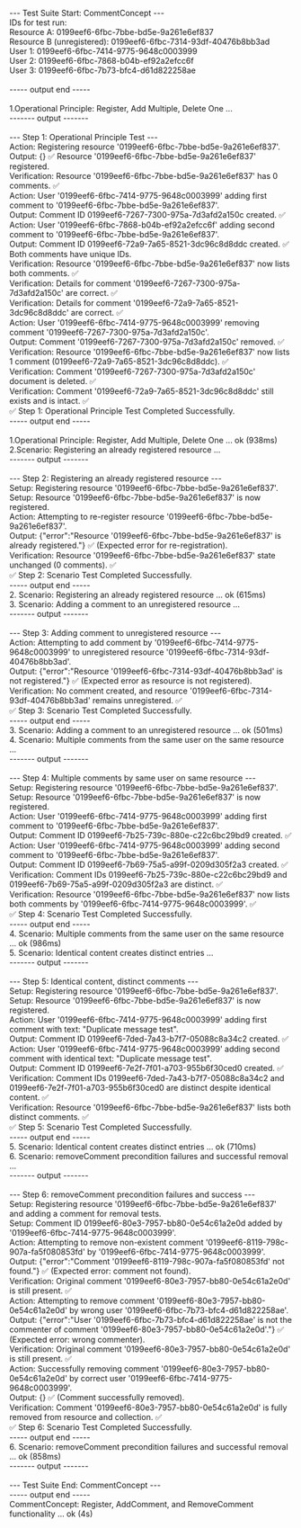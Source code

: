 \--- Test Suite Start: CommentConcept ---\
IDs for test run:\
Resource A: 0199eef6-6fbc-7bbe-bd5e-9a261e6ef837\
Resource B (unregistered): 0199eef6-6fbc-7314-93df-40476b8bb3ad\
User 1: 0199eef6-6fbc-7414-9775-9648c0003999\
User 2: 0199eef6-6fbc-7868-b04b-ef92a2efcc6f\
User 3: 0199eef6-6fbc-7b73-bfc4-d61d822258ae\
\
\----- output end -----\
\
1.Operational Principle: Register, Add Multiple, Delete One ...\
   \------- output -------\
\
\--- Step 1: Operational Principle Test ---\
Action: Registering resource '0199eef6-6fbc-7bbe-bd5e-9a261e6ef837'.\
Output: {} ✅ Resource '0199eef6-6fbc-7bbe-bd5e-9a261e6ef837' registered. \
Verification: Resource '0199eef6-6fbc-7bbe-bd5e-9a261e6ef837' has 0 comments. ✅\
Action: User '0199eef6-6fbc-7414-9775-9648c0003999' adding first comment to '0199eef6-6fbc-7bbe-bd5e-9a261e6ef837'.\
Output: Comment ID 0199eef6-7267-7300-975a-7d3afd2a150c created. ✅\
Action: User '0199eef6-6fbc-7868-b04b-ef92a2efcc6f' adding second comment to '0199eef6-6fbc-7bbe-bd5e-9a261e6ef837'.\
Output: Comment ID 0199eef6-72a9-7a65-8521-3dc96c8d8ddc created. ✅ Both comments have unique IDs.\
Verification: Resource '0199eef6-6fbc-7bbe-bd5e-9a261e6ef837' now lists both comments. ✅\
Verification: Details for comment '0199eef6-7267-7300-975a-7d3afd2a150c' are correct. ✅\
Verification: Details for comment '0199eef6-72a9-7a65-8521-3dc96c8d8ddc' are correct. ✅\
Action: User '0199eef6-6fbc-7414-9775-9648c0003999' removing comment '0199eef6-7267-7300-975a-7d3afd2a150c'.\
Output: Comment '0199eef6-7267-7300-975a-7d3afd2a150c' removed. ✅\
Verification: Resource '0199eef6-6fbc-7bbe-bd5e-9a261e6ef837' now lists 1 comment (0199eef6-72a9-7a65-8521-3dc96c8d8ddc). ✅\
Verification: Comment '0199eef6-7267-7300-975a-7d3afd2a150c' document is deleted. ✅\
Verification: Comment '0199eef6-72a9-7a65-8521-3dc96c8d8ddc' still exists and is intact. ✅\
✅ Step 1: Operational Principle Test Completed Successfully.\
\----- output end -----\
\
1.Operational Principle: Register, Add Multiple, Delete One ... ok (938ms)\
2.Scenario: Registering an already registered resource ...\
   \------- output -------\
\
\--- Step 2: Registering an already registered resource ---\
Setup: Registering resource '0199eef6-6fbc-7bbe-bd5e-9a261e6ef837'.\
Setup: Resource '0199eef6-6fbc-7bbe-bd5e-9a261e6ef837' is now registered.\
Action: Attempting to re-register resource '0199eef6-6fbc-7bbe-bd5e-9a261e6ef837'.\
Output: {"error":"Resource '0199eef6-6fbc-7bbe-bd5e-9a261e6ef837' is already registered."} ✅ (Expected error for re-registration).\
Verification: Resource '0199eef6-6fbc-7bbe-bd5e-9a261e6ef837' state unchanged (0 comments). ✅\
✅ Step 2: Scenario Test Completed Successfully.\
\----- output end -----\
2\. Scenario: Registering an already registered resource ... ok (615ms)\
3\. Scenario: Adding a comment to an unregistered resource ...\
\------- output -------\
\
\--- Step 3: Adding comment to unregistered resource ---\
Action: Attempting to add comment by '0199eef6-6fbc-7414-9775-9648c0003999' to unregistered resource '0199eef6-6fbc-7314-93df-40476b8bb3ad'.\
Output: {"error":"Resource '0199eef6-6fbc-7314-93df-40476b8bb3ad' is not registered."} ✅ (Expected error as resource is not registered).\
Verification: No comment created, and resource '0199eef6-6fbc-7314-93df-40476b8bb3ad' remains unregistered. ✅\
✅ Step 3: Scenario Test Completed Successfully.\
\----- output end -----\
3\. Scenario: Adding a comment to an unregistered resource ... ok (501ms)\
4\. Scenario: Multiple comments from the same user on the same resource ...\
\------- output -------\
\
\--- Step 4: Multiple comments by same user on same resource ---\
Setup: Registering resource '0199eef6-6fbc-7bbe-bd5e-9a261e6ef837'.\
Setup: Resource '0199eef6-6fbc-7bbe-bd5e-9a261e6ef837' is now registered.\
Action: User '0199eef6-6fbc-7414-9775-9648c0003999' adding first comment to '0199eef6-6fbc-7bbe-bd5e-9a261e6ef837'.\
Output: Comment ID 0199eef6-7b25-739c-880e-c22c6bc29bd9 created. ✅\
Action: User '0199eef6-6fbc-7414-9775-9648c0003999' adding second comment to '0199eef6-6fbc-7bbe-bd5e-9a261e6ef837'.\
Output: Comment ID 0199eef6-7b69-75a5-a99f-0209d305f2a3 created. ✅\
Verification: Comment IDs 0199eef6-7b25-739c-880e-c22c6bc29bd9 and 0199eef6-7b69-75a5-a99f-0209d305f2a3 are distinct. ✅\
Verification: Resource '0199eef6-6fbc-7bbe-bd5e-9a261e6ef837' now lists both comments by '0199eef6-6fbc-7414-9775-9648c0003999'. ✅\
✅ Step 4: Scenario Test Completed Successfully.\
\----- output end -----\
4\. Scenario: Multiple comments from the same user on the same resource ... ok (986ms)\
5\. Scenario: Identical content creates distinct entries ...\
\------- output -------\
\
\--- Step 5: Identical content, distinct comments ---\
Setup: Registering resource '0199eef6-6fbc-7bbe-bd5e-9a261e6ef837'.\
Setup: Resource '0199eef6-6fbc-7bbe-bd5e-9a261e6ef837' is now registered.\
Action: User '0199eef6-6fbc-7414-9775-9648c0003999' adding first comment with text: "Duplicate message test".\
Output: Comment ID 0199eef6-7ded-7a43-b7f7-05088c8a34c2 created. ✅\
Action: User '0199eef6-6fbc-7414-9775-9648c0003999' adding second comment with identical text: "Duplicate message test".\
Output: Comment ID 0199eef6-7e2f-7f01-a703-955b6f30ced0 created. ✅\
Verification: Comment IDs 0199eef6-7ded-7a43-b7f7-05088c8a34c2 and 0199eef6-7e2f-7f01-a703-955b6f30ced0 are distinct despite identical content. ✅\
Verification: Resource '0199eef6-6fbc-7bbe-bd5e-9a261e6ef837' lists both distinct comments. ✅\
✅ Step 5: Scenario Test Completed Successfully.\
\----- output end -----\
5\. Scenario: Identical content creates distinct entries ... ok (710ms)\
6\. Scenario: removeComment precondition failures and successful removal ...\
\------- output -------\
\
\--- Step 6: removeComment precondition failures and success ---\
Setup: Registering resource '0199eef6-6fbc-7bbe-bd5e-9a261e6ef837' and adding a comment for removal tests.\
Setup: Comment ID 0199eef6-80e3-7957-bb80-0e54c61a2e0d added by '0199eef6-6fbc-7414-9775-9648c0003999'.\
Action: Attempting to remove non-existent comment '0199eef6-8119-798c-907a-fa5f080853fd' by '0199eef6-6fbc-7414-9775-9648c0003999'.\
Output: {"error":"Comment '0199eef6-8119-798c-907a-fa5f080853fd' not found."} ✅ (Expected error: comment not found).\
Verification: Original comment '0199eef6-80e3-7957-bb80-0e54c61a2e0d' is still present. ✅\
Action: Attempting to remove comment '0199eef6-80e3-7957-bb80-0e54c61a2e0d' by wrong user '0199eef6-6fbc-7b73-bfc4-d61d822258ae'.\
Output: {"error":"User '0199eef6-6fbc-7b73-bfc4-d61d822258ae' is not the commenter of comment '0199eef6-80e3-7957-bb80-0e54c61a2e0d'."} ✅ (Expected error: wrong commenter).\
Verification: Original comment '0199eef6-80e3-7957-bb80-0e54c61a2e0d' is still present. ✅\
Action: Successfully removing comment '0199eef6-80e3-7957-bb80-0e54c61a2e0d' by correct user '0199eef6-6fbc-7414-9775-9648c0003999'.\
Output: {} ✅ (Comment successfully removed).\
Verification: Comment '0199eef6-80e3-7957-bb80-0e54c61a2e0d' is fully removed from resource and collection. ✅\
✅ Step 6: Scenario Test Completed Successfully.\
\----- output end -----\
6\. Scenario: removeComment precondition failures and successful removal ... ok (858ms)\
\------- output -------\
\
\--- Test Suite End: CommentConcept ---\
\----- output end -----\
CommentConcept: Register, AddComment, and RemoveComment functionality ... ok (4s)
